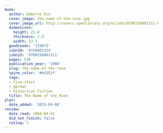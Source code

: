 ```yaml
---
book:
  author: Umberto Eco
  cover_image: the-name-of-the-rose.jpg
  cover_image_url: http://covers.openlibrary.org/b/isbn/9780156001311-L.jpg
  dimensions:
    height: 21.0
    thickness: 2.9
    width: 13.3
  goodreads: '119073'
  isbn10: '0156001314'
  isbn13: '9780156001311'
  pages: 536
  publication_year: '1980'
  slug: the-name-of-the-rose
  spine_color: '#bd352f'
  tags:
  - five-stars
  - german
  - historical-fiction
  title: The Name of the Rose
plan:
  date_added: '2015-04-08'
review:
  date_read: 2004-04-01
  did_not_finish: false
  rating: 5
---
```

